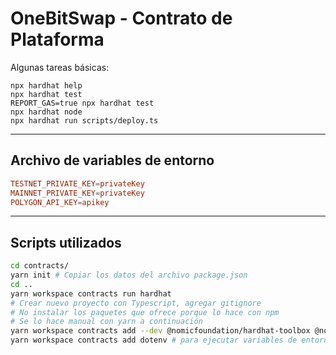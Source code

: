 # OneBitSwap - Contrato de Plataforma

Algunas tareas básicas:

```shell
npx hardhat help
npx hardhat test
REPORT_GAS=true npx hardhat test
npx hardhat node
npx hardhat run scripts/deploy.ts
```

---

## Archivo de variables de entorno

```conf
TESTNET_PRIVATE_KEY=privateKey
MAINNET_PRIVATE_KEY=privateKey
POLYGON_API_KEY=apikey
```

---

## Scripts utilizados

```bash
cd contracts/
yarn init # Copiar los datos del archivo package.json
cd ..
yarn workspace contracts run hardhat
# Crear nuevo proyecto con Typescript, agregar gitignore
# No instalar los paquetes que ofrece porque lo hace con npm
# Se lo hace manual con yarn a continuación
yarn workspace contracts add --dev @nomicfoundation/hardhat-toolbox @nomicfoundation/hardhat-network-helpers @nomicfoundation/hardhat-chai-matchers @nomiclabs/hardhat-ethers @nomiclabs/hardhat-etherscan chai ethers hardhat-gas-reporter solidity-coverage @typechain/hardhat typechain @typechain/ethers-v5 @ethersproject/abi @ethersproject/providers @types/mocha mocha ts-node hardhat
yarn workspace contracts add dotenv # para ejecutar variables de entorno
```

